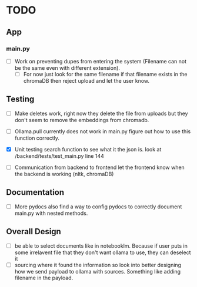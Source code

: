 # TODO

## App
### main.py
* [ ] Work on preventing dupes from entering the system (Filename can not be the same even with different extension).
  * [ ] For now just look for the same filename if that filename exists in the chromaDB then reject upload and let the user know.

## Testing

* [ ] Make deletes work, right now they delete the file from uploads but they don't seem to remove the embeddings from chromadb.
* [ ] Ollama.pull currently does not work in main.py figure out how to use this function correctly.
* [X] Unit testing search function to see what it the json is. look at /backend/tests/test_main.py line 144

* [ ] Communication from backend to frontend let the frontend know when the backend is working (nltk, chromaDB)

## Documentation
* [ ] More pydocs also find a way to config pydocs to correctly document main.py with nested methods.

## Overall Design
* [ ] be able to select documents like in notebooklm. Because if user puts in some irrelavent file that they don't want ollama to use, they can deselect it
* [ ] sourcing where it found the information so look into better designing how we send payload to ollama with sources. Something like adding filename in the payload.